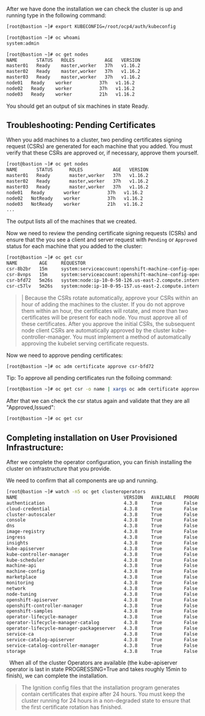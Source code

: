 After we have done the installation we can check the cluster is up and running type in the following command:

```sh
[root@bastion ~]# export KUBECONFIG=/root/ocp4/auth/kubeconfig
```

```sh
[root@bastion ~]# oc whoami
system:admin
```

```sh
[root@bastion ~]# oc get nodes
NAME       STATUS   ROLES           AGE   VERSION
master01   Ready    master,worker   37h   v1.16.2
master02   Ready    master,worker   37h   v1.16.2
master03   Ready    master,worker   37h   v1.16.2
node01   Ready    worker          37h   v1.16.2
node02   Ready    worker          37h   v1.16.2
node03   Ready    worker          21h   v1.16.2
```

You should get an output of six machines in state Ready.

## Troubleshooting: Pending  Certificates

When you add machines to a cluster, two pending certificates signing request (CSRs) are generated for each machine that you added. You must verify that these CSRs are approved or, if necessary, approve them yourself.

```sh
[root@bastion ~]# oc get nodes
NAME       STATUS      ROLES           AGE   VERSION
master01   Ready       master,worker   37h   v1.16.2
master02   Ready       master,worker   37h   v1.16.2
master03   Ready       master,worker   37h   v1.16.2
node01   Ready       worker          37h   v1.16.2
node02   NotReady    worker          37h   v1.16.2
node03   NotReady    worker          21h   v1.16.2
...
```

The output lists all of the machines that we created.

Now we need to review the pending certificate signing requests (CSRs) and ensure that the you see a client and server request with `Pending` or `Approved` status for each machine that you added to the cluster:

```sh
[root@bastion ~]# oc get csr
NAME        AGE     REQUESTOR                                                                   CONDITION
csr-8b2br   15m     system:serviceaccount:openshift-machine-config-operator:node-bootstrapper   Pending
csr-8vnps   15m     system:serviceaccount:openshift-machine-config-operator:node-bootstrapper   Pending
csr-bfd72   5m26s   system:node:ip-10-0-50-126.us-east-2.compute.internal                       Pending
csr-c57lv   5m26s   system:node:ip-10-0-95-157.us-east-2.compute.internal                       Pending
```

> |
> Because the CSRs rotate automatically, approve your CSRs within an hour of adding the machines to the cluster. If you do not approve them within an hour, the certificates will rotate, and more than two certificates will be present for each node. You must approve all of these certificates. After you approve the initial CSRs, the subsequent node client CSRs are automatically approved by the cluster kube-controller-manager. You must implement a method of automatically approving the kubelet serving certificate requests.

Now we need to approve pending certificates:

```sh
[root@bastion ~]# oc adm certificate approve csr-bfd72
```

Tip:
To approve all pending certificates run the folloing command:

```sh
[root@bastion ~]# oc get csr -o name | xargs oc adm certificate approve
```

After that we can check the csr status again and validate that they are all "Approved,Issued":

```sh
[root@bastion ~]# oc get csr
```

## Completing installation on User Provisioned Infrastructure:

After we complete the operator configuration, you can finish installing the cluster on infrastructure that you provide.

We need to confirm that all components are up and running.

```sh
[root@bastion ~]# watch -n5 oc get clusteroperators
NAME                                       VERSION   AVAILABLE   PROGRESSING   DEGRADED   SINCE
authentication                             4.3.8     True        False         False      10m
cloud-credential                           4.3.8     True        False         False      22m
cluster-autoscaler                         4.3.8     True        False         False      21m
console                                    4.3.8     True        False         False      10m
dns                                        4.3.8     True        False         False      21m
image-registry                             4.3.8     True        False         False      16m
ingress                                    4.3.8     True        False         False      16m
insights                                   4.3.8     True        False         False      19m
kube-apiserver                             4.3.8     True        False         False      18m
kube-controller-manager                    4.3.8     True        False         False      22m
kube-scheduler                             4.3.8     True        False         False      22m
machine-api                                4.3.8     True        False         False      18m
machine-config                             4.3.8     True        False         False      18m
marketplace                                4.3.8     True        False         False      18m
monitoring                                 4.3.8     True        False         False      16m
network                                    4.3.8     True        False         False      21m
node-tuning                                4.3.8     True        False         False      21m
openshift-apiserver                        4.3.8     True        False         False      17m
openshift-controller-manager               4.3.8     True        False         False      14m
openshift-samples                          4.3.8     True        False         False      21m
operator-lifecycle-manager                 4.3.8     True        False         False      21m
operator-lifecycle-manager-catalog         4.3.8     True        False         False      21m
operator-lifecycle-manager-packageserver   4.3.8     True        False         False      21m
service-ca                                 4.3.8     True        False         False      16m
service-catalog-apiserver                  4.3.8     True        False         False      16m
service-catalog-controller-manager         4.3.8     True        False         False      16m
storage                                    4.3.8     True        False         False      17m
```

  When all of the cluster Operators are available (the kube-apiserver operator is last in state PROGRESSING=True and takes roughly 15min to finish), we can complete the installation.

> The Ignition config files that the installation program generates contain certificates that expire after 24 hours. You must keep the cluster running for 24 hours in a non-degraded state to ensure that the first certificate rotation has finished.
